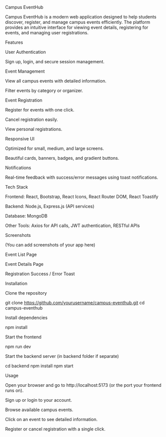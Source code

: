 Campus EventHub

Campus EventHub is a modern web application designed to help students discover, register, and manage campus events efficiently. The platform provides an intuitive interface for viewing event details, registering for events, and managing user registrations.

Features

User Authentication

Sign up, login, and secure session management.

Event Management

View all campus events with detailed information.

Filter events by category or organizer.

Event Registration

Register for events with one click.

Cancel registration easily.

View personal registrations.

Responsive UI

Optimized for small, medium, and large screens.

Beautiful cards, banners, badges, and gradient buttons.

Notifications

Real-time feedback with success/error messages using toast notifications.

Tech Stack

Frontend: React, Bootstrap, React Icons, React Router DOM, React Toastify

Backend: Node.js, Express.js (API services)

Database: MongoDB

Other Tools: Axios for API calls, JWT authentication, RESTful APIs

Screenshots

(You can add screenshots of your app here)

Event List Page

Event Details Page

Registration Success / Error Toast

Installation

Clone the repository

git clone https://github.com/yourusername/campus-eventhub.git
cd campus-eventhub


Install dependencies

npm install


Start the frontend

npm run dev


Start the backend server (in backend folder if separate)

cd backend
npm install
npm start

Usage

Open your browser and go to http://localhost:5173 (or the port your frontend runs on).

Sign up or login to your account.

Browse available campus events.

Click on an event to see detailed information.

Register or cancel registration with a single click.